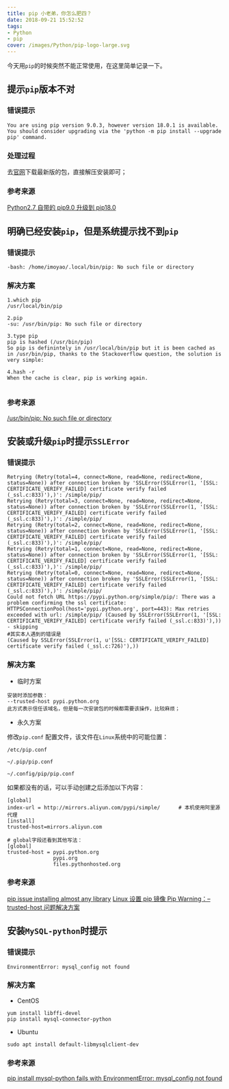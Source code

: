```yaml
---
title: pip 小老弟，你怎么肥四？
date: 2018-09-21 15:52:52
tags: 
- Python
- pip
cover: /images/Python/pip-logo-large.svg
---
```


今天用`pip`的时候突然不能正常使用，在这里简单记录一下。
<!--more-->

## 提示`pip`版本不对

### 错误提示

```plain
You are using pip version 9.0.3, however version 18.0.1 is available.
You should consider upgrading via the 'python -m pip install --upgrade pip' command. 
```
### 处理过程

去[官网](https://pypi.org/project/pip/)下载最新版的包，直接解压安装即可；

### 参考来源

[Python2.7 自带的 pip9.0 升级到 pip18.0](https://blog.csdn.net/XavierDarkness/article/details/81234066)

## 明确已经安装`pip`，但是系统提示找不到`pip`

### 错误提示

```plain
-bash: /home/imoyao/.local/bin/pip: No such file or directory
```
### 解决方案

```shell
1.which pip 
/usr/local/bin/pip

2.pip 
-su: /usr/bin/pip: No such file or directory

3.type pip 
pip is hashed (/usr/bin/pip) 
So pip is definintely in /usr/local/bin/pip but it is been cached as in /usr/bin/pip, thanks to the Stackoverflow question, the solution is very simple:

4.hash -r 
When the cache is clear, pip is working again.
 
```
### 参考来源

[/usr/bin/pip: No such file or directory](https://blog.csdn.net/qq_32755575/article/details/80443714)

## 安装或升级`pip`时提示`SSLError`

### 错误提示

```plain
Retrying (Retry(total=4, connect=None, read=None, redirect=None, status=None)) after connection broken by 'SSLError(SSLError(1, '[SSL: CERTIFICATE_VERIFY_FAILED] certificate verify failed (_ssl.c:833)'),)': /simple/pip/
Retrying (Retry(total=3, connect=None, read=None, redirect=None, status=None)) after connection broken by 'SSLError(SSLError(1, '[SSL: CERTIFICATE_VERIFY_FAILED] certificate verify failed (_ssl.c:833)'),)': /simple/pip/
Retrying (Retry(total=2, connect=None, read=None, redirect=None, status=None)) after connection broken by 'SSLError(SSLError(1, '[SSL: CERTIFICATE_VERIFY_FAILED] certificate verify failed (_ssl.c:833)'),)': /simple/pip/
Retrying (Retry(total=1, connect=None, read=None, redirect=None, status=None)) after connection broken by 'SSLError(SSLError(1, '[SSL: CERTIFICATE_VERIFY_FAILED] certificate verify failed (_ssl.c:833)'),)': /simple/pip/
Retrying (Retry(total=0, connect=None, read=None, redirect=None, status=None)) after connection broken by 'SSLError(SSLError(1, '[SSL: CERTIFICATE_VERIFY_FAILED] certificate verify failed (_ssl.c:833)'),)': /simple/pip/
Could not fetch URL https://pypi.python.org/simple/pip/: There was a problem confirming the ssl certificate: HTTPSConnectionPool(host='pypi.python.org', port=443): Max retries exceeded with url: /simple/pip/ (Caused by SSLError(SSLError(1, '[SSL: CERTIFICATE_VERIFY_FAILED] certificate verify failed (_ssl.c:833)'),)) - skipping
#其实本人遇到的错误是
(Caused by SSLError(SSLError(1, u'[SSL: CERTIFICATE_VERIFY_FAILED] certificate verify failed (_ssl.c:726)'),))
```
### 解决方案

- 临时方案

```plain
安装时添加参数：
--trusted-host pypi.python.org
此方式表示信任该域名，但是每一次安装包的时候都需要该操作，比较麻烦；
```
- 永久方案

修改`pip.conf` 配置文件，该文件在`Linux`系统中的可能位置：
```plain
/etc/pip.conf

~/.pip/pip.conf

~/.config/pip/pip.conf 
```
如果都没有的话，可以手动创建之后添加以下内容：

```plain
[global]
index-url = http://mirrors.aliyun.com/pypi/simple/      # 本机使用阿里源代理
[install]
trusted-host=mirrors.aliyun.com

# global字段还看到其他写法：
[global]
trusted-host = pypi.python.org
               pypi.org
               files.pythonhosted.org
```
### 参考来源

[pip issue installing almost any library](https://stackoverflow.com/questions/16370583/pip-issue-installing-almost-any-library)
[Linux 设置 pip 镜像 Pip Warning：–trusted-host 问题解决方案](https://www.cnblogs.com/yudar/p/4657511.html)

## 安装`MySQL-python`时提示

### 错误提示
```plain
EnvironmentError: mysql_config not found
```
### 解决方案

- CentOS

```plain
yum install libffi-devel 
pip install mysql-connector-python
```

- Ubuntu

```plain
sudo apt install default-libmysqlclient-dev
```
### 参考来源
[pip install mysql-python fails with EnvironmentError: mysql_config not found](https://stackoverflow.com/questions/5178292/pip-install-mysql-python-fails-with-environmenterror-mysql-config-not-found)


